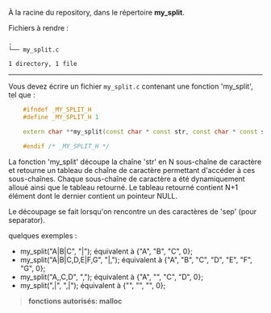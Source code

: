 À la racine du repository, dans le répertoire **my_split**.

Fichiers à rendre :

```
.
└── my_split.c

1 directory, 1 file
```

---
Vous devez écrire un fichier `my_split.c` contenant une fonction 'my_split', tel que :
```cpp
    #ifndef _MY_SPLIT_H
    #define _MY_SPLIT_H 1

    extern char **my_split(const char * const str, const char * const sep);

    #endif /* _MY_SPLIT_H */
```
La fonction 'my_split' découpe la chaîne 'str' en N sous-chaîne de caractère et
retourne un tableau de chaîne de caractère permettant d'accéder à ces
sous-chaînes. Chaque sous-chaîne de caractère a été dynamiquement alloué ainsi
que le tableau retourné. Le tableau retourné contient N+1 élément dont le
dernier contient un pointeur NULL.

Le découpage se fait lorsqu'on rencontre un des caractères de 'sep' (pour separator).

quelques exemples :

* my_split("A|B|C", "|"); équivalent à {"A", "B", "C", 0};
* my_split("A|B|C,D,E|F,G", "|,"); équivalent à {"A", "B", "C", "D", "E", "F", "G", 0};
* my_split("A,,C,D", ","); équivalent à {"A", "", "C", "D", 0};
* my_split(",|", ",|"); équivalent à {"", "", "", 0};

> **fonctions autorisés: malloc**
